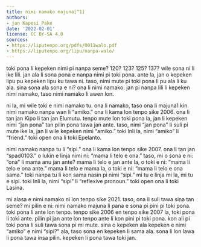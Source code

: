 ```yaml
---
title: nimi namako majuna[^1]
authors:
- jan Kapesi Pake
date: '2022-02-01'
license: CC BY-SA 4.0
sources:
- https://liputenpo.org/pdfs/0011walo.pdf
- https://liputenpo.org/lipu/nanpa-walo/
---
```


toki pona li kepeken nimi pi nanpa seme? 120? 123? 125? 137? wile sona ni li ike lili. jan ala li sona pona e nanpa nimi pi toki pona. ante la, jan o kepeken lipu pu kepeken lipu ku tawa ni. taso, nimi mute pi toki pona li pu ala li ku ala. sina sona ala sona e ni? ona li nimi namako. jan pi nanpa lili li kepeken nimi namako, taso nimi namako li awen lon.

ni la, mi wile toki e nimi namako tu. ona li namako, taso ona li majuna1 kin. nimi namako nanpa wan li “amiko.” ona li kama lon tenpo sike 2006. ona li tan jan Kipo li tan jan Elumutu. tenpo mute lon toki pona la, jan li kepeken nimi “jan pona” tan pilin pona tawa jan ante. taso, nimi “jan pona” li suli pi mute ike la, jan li wile kepeken nimi “amiko.” toki Inli la, nimi “amiko” li “friend.” toki open ona li toki Epelanto.

[^1]: “majuna” li “sin ala”

nimi namako nanpa tu li “sipi.” ona li kama lon tenpo sike 2007. ona li tan jan “spad0103.” o lukin e linja nimi ni: “mama li telo e ona.” taso, mi o sona e ni: “ona” li mama anu jan ante? mama li telo e jan ante la, o toki e ni: “mama li telo e ona ante.” mama li telo e mama la, o toki e ni: “mama li telo e ona sama.” toki nanpa tu li kon sama nasin pi nimi “sipi.” mi tu e linja mi la, mi tu e sipi. toki Inli la, nimi “sipi” li “reflexive pronoun.” toki open ona li toki Lasina.

mi alasa e nimi namako ni lon tenpo sike 2021. taso, ona li suli tawa sina tan seme? mi pilin e ni: nimi namako majuna li pana e sona pi pini pi toki pona. toki pona li ante lon tenpo. tenpo sike 2006 en tenpo sike 2007 la, toki pona li toki ante. pilin pi jan ante lon tenpo ante li kon pini pi toki pona. kon ali pi toki pona li suli tawa sona pi mi mute. sina o kepeken ala kepeken e nimi “amiko” e nimi “sipi?” ala, taso sona en kepeken li sama ala. sona li lon lawa li pona tawa insa pilin. kepeken li pona tawa toki jan.
